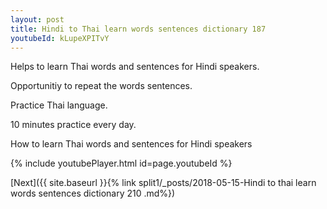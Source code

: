 ```yaml
---
layout: post
title: Hindi to Thai learn words sentences dictionary 187 
youtubeId: kLupeXPITvY
---
```

 
 
Helps to learn Thai words and sentences for Hindi speakers.

Opportunitiy to repeat the words sentences. 

Practice Thai language. 
 
10 minutes practice every day. 
 
How to learn Thai words and sentences for Hindi speakers 
 
{% include youtubePlayer.html id=page.youtubeId %}
 
 
[Next]({{ site.baseurl }}{% link  split1/_posts/2018-05-15-Hindi to thai learn words sentences dictionary 210 .md%})
 
